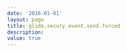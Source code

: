 ```yaml
---
date: '2016-01-01'
layout: page
title: glide.secury.event.send.forced
description:  
value: true 
---
```

